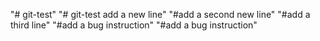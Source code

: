 "# git-test" 
"# git-test add a new line" 
"#add a second new line" 
"#add a third line"
"#add a bug instruction" 
"#add a bug instruction" 
